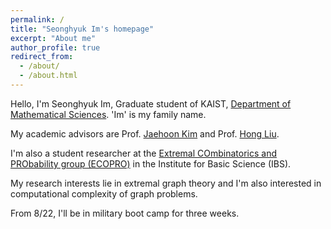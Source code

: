 ```yaml
---
permalink: /
title: "Seonghyuk Im's homepage"
excerpt: "About me"
author_profile: true
redirect_from: 
  - /about/
  - /about.html
---
```


Hello, I'm Seonghyuk Im, Graduate student of KAIST, [Department of Mathematical Sciences](https://mathsci.kaist.ac.kr/home/). 'Im' is my family name.

My academic advisors are Prof. [Jaehoon Kim](https://sites.google.com/view/jaehoon-kim/home) and Prof. [Hong Liu](https://www.ibs.re.kr/ecopro/hongliu/).

I'm also a student researcher at the [Extremal COmbinatorics and PRObability group (ECOPRO)](https://www.ibs.re.kr/ecopro/) in the Institute for Basic Science (IBS).

My research interests lie in extremal graph theory and I'm also interested in computational complexity of graph problems.



From 8/22, I'll be in military boot camp for three weeks. 
